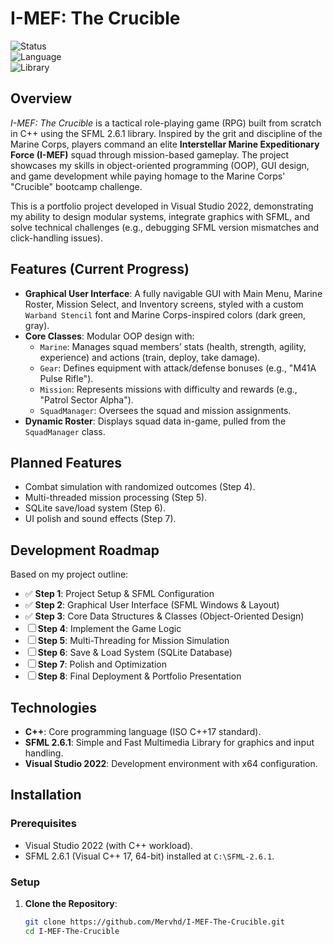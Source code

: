 # I-MEF: The Crucible

![Status](https://img.shields.io/badge/status-in%20progress-orange)  
![Language](https://img.shields.io/badge/language-C%2B%2B-blue)  
![Library](https://img.shields.io/badge/library-SFML%202.6.1-green)

## Overview

*I-MEF: The Crucible* is a tactical role-playing game (RPG) built from scratch in C++ using the SFML 2.6.1 library. Inspired by the grit and discipline of the Marine Corps, players command an elite **Interstellar Marine Expeditionary Force (I-MEF)** squad through mission-based gameplay. The project showcases my skills in object-oriented programming (OOP), GUI design, and game development while paying homage to the Marine Corps' "Crucible" bootcamp challenge.

This is a portfolio project developed in Visual Studio 2022, demonstrating my ability to design modular systems, integrate graphics with SFML, and solve technical challenges (e.g., debugging SFML version mismatches and click-handling issues).

## Features (Current Progress)

- **Graphical User Interface**: A fully navigable GUI with Main Menu, Marine Roster, Mission Select, and Inventory screens, styled with a custom `Warband Stencil` font and Marine Corps-inspired colors (dark green, gray).
- **Core Classes**: Modular OOP design with:
  - `Marine`: Manages squad members’ stats (health, strength, agility, experience) and actions (train, deploy, take damage).
  - `Gear`: Defines equipment with attack/defense bonuses (e.g., "M41A Pulse Rifle").
  - `Mission`: Represents missions with difficulty and rewards (e.g., "Patrol Sector Alpha").
  - `SquadManager`: Oversees the squad and mission assignments.
- **Dynamic Roster**: Displays squad data in-game, pulled from the `SquadManager` class.

## Planned Features
- Combat simulation with randomized outcomes (Step 4).
- Multi-threaded mission processing (Step 5).
- SQLite save/load system (Step 6).
- UI polish and sound effects (Step 7).

## Development Roadmap
Based on my project outline:
- ✅ **Step 1**: Project Setup & SFML Configuration
- ✅ **Step 2**: Graphical User Interface (SFML Windows & Layout)
- ✅ **Step 3**: Core Data Structures & Classes (Object-Oriented Design)
- ☐ **Step 4**: Implement the Game Logic
- ☐ **Step 5**: Multi-Threading for Mission Simulation
- ☐ **Step 6**: Save & Load System (SQLite Database)
- ☐ **Step 7**: Polish and Optimization
- ☐ **Step 8**: Final Deployment & Portfolio Presentation

## Technologies
- **C++**: Core programming language (ISO C++17 standard).
- **SFML 2.6.1**: Simple and Fast Multimedia Library for graphics and input handling.
- **Visual Studio 2022**: Development environment with x64 configuration.

## Installation
### Prerequisites
- Visual Studio 2022 (with C++ workload).
- SFML 2.6.1 (Visual C++ 17, 64-bit) installed at `C:\SFML-2.6.1`.

### Setup
1. **Clone the Repository**:
   ```bash
   git clone https://github.com/Mervhd/I-MEF-The-Crucible.git
   cd I-MEF-The-Crucible


